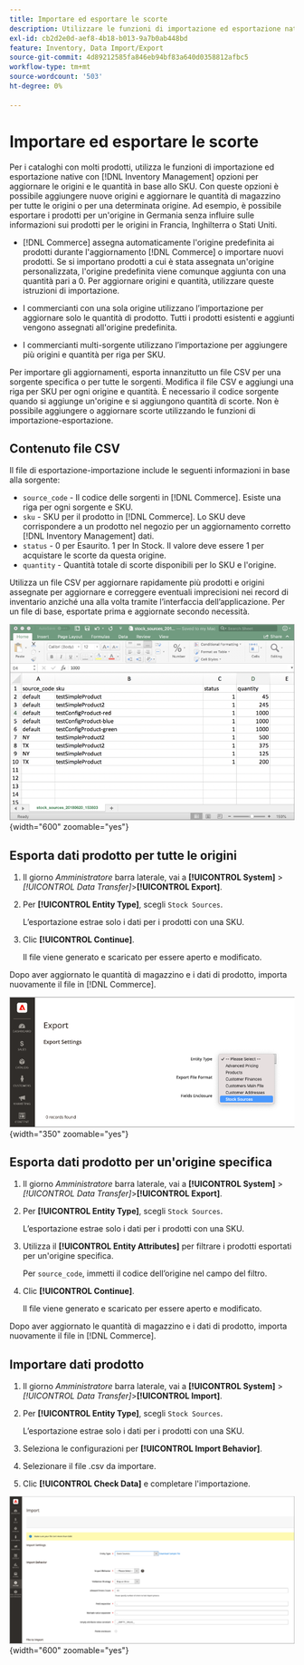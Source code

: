 ```yaml
---
title: Importare ed esportare le scorte
description: Utilizzare le funzioni di importazione ed esportazione native con [!DNL Inventory Management] opzioni per aggiornare le origini e le quantità in base allo SKU.
exl-id: cb2d2e0d-aef8-4b18-b013-9a7b0ab448bd
feature: Inventory, Data Import/Export
source-git-commit: 4d89212585fa846eb94bf83a640d0358812afbc5
workflow-type: tm+mt
source-wordcount: '503'
ht-degree: 0%

---
```


# Importare ed esportare le scorte

Per i cataloghi con molti prodotti, utilizza le funzioni di importazione ed esportazione native con [!DNL Inventory Management] opzioni per aggiornare le origini e le quantità in base allo SKU. Con queste opzioni è possibile aggiungere nuove origini e aggiornare le quantità di magazzino per tutte le origini o per una determinata origine. Ad esempio, è possibile esportare i prodotti per un&#39;origine in Germania senza influire sulle informazioni sui prodotti per le origini in Francia, Inghilterra o Stati Uniti.

- [!DNL Commerce] assegna automaticamente l&#39;origine predefinita ai prodotti durante l&#39;aggiornamento [!DNL Commerce] o importare nuovi prodotti. Se si importano prodotti a cui è stata assegnata un&#39;origine personalizzata, l&#39;origine predefinita viene comunque aggiunta con una quantità pari a 0. Per aggiornare origini e quantità, utilizzare queste istruzioni di importazione.

- I commercianti con una sola origine utilizzano l’importazione per aggiornare solo le quantità di prodotto. Tutti i prodotti esistenti e aggiunti vengono assegnati all&#39;origine predefinita.

- I commercianti multi-sorgente utilizzano l’importazione per aggiungere più origini e quantità per riga per SKU.

Per importare gli aggiornamenti, esporta innanzitutto un file CSV per una sorgente specifica o per tutte le sorgenti. Modifica il file CSV e aggiungi una riga per SKU per ogni origine e quantità. È necessario il codice sorgente quando si aggiunge un&#39;origine e si aggiungono quantità di scorte. Non è possibile aggiungere o aggiornare scorte utilizzando le funzioni di importazione-esportazione.

## Contenuto file CSV

Il file di esportazione-importazione include le seguenti informazioni in base alla sorgente:

- `source_code` - Il codice delle sorgenti in [!DNL Commerce]. Esiste una riga per ogni sorgente e SKU.
- `sku` - SKU per il prodotto in [!DNL Commerce]. Lo SKU deve corrispondere a un prodotto nel negozio per un aggiornamento corretto [!DNL Inventory Management] dati.
- `status` - 0 per Esaurito. 1 per In Stock. Il valore deve essere 1 per acquistare le scorte da questa origine.
- `quantity` - Quantità totale di scorte disponibili per lo SKU e l&#39;origine.

Utilizza un file CSV per aggiornare rapidamente più prodotti e origini assegnate per aggiornare e correggere eventuali imprecisioni nei record di inventario anziché una alla volta tramite l’interfaccia dell’applicazione. Per un file di base, esportate prima e aggiornate secondo necessità.

![Esempio di file CSV per l’importazione - esportazione di dati di inventario](assets/inventory-import-export-data.png){width="600" zoomable="yes"}

## Esporta dati prodotto per tutte le origini

1. Il giorno _Amministratore_ barra laterale, vai a **[!UICONTROL System]** > _[!UICONTROL Data Transfer]_>**[!UICONTROL Export]**.

1. Per **[!UICONTROL Entity Type]**, scegli `Stock Sources`.

   L’esportazione estrae solo i dati per i prodotti con una SKU.

1. Clic **[!UICONTROL Continue]**.

   Il file viene generato e scaricato per essere aperto e modificato.

Dopo aver aggiornato le quantità di magazzino e i dati di prodotto, importa nuovamente il file in [!DNL Commerce].

![Esporta origini scorte per dati e origini prodotto](assets/inventory-export-stock-sources.png){width="350" zoomable="yes"}

## Esporta dati prodotto per un&#39;origine specifica

1. Il giorno _Amministratore_ barra laterale, vai a **[!UICONTROL System]** > _[!UICONTROL Data Transfer]_>**[!UICONTROL Export]**.

1. Per **[!UICONTROL Entity Type]**, scegli `Stock Sources`.

   L’esportazione estrae solo i dati per i prodotti con una SKU.

1. Utilizza il **[!UICONTROL Entity Attributes]** per filtrare i prodotti esportati per un&#39;origine specifica.

   Per `source_code`, immetti il codice dell’origine nel campo del filtro.

1. Clic **[!UICONTROL Continue]**.

   Il file viene generato e scaricato per essere aperto e modificato.

Dopo aver aggiornato le quantità di magazzino e i dati di prodotto, importa nuovamente il file in [!DNL Commerce].

## Importare dati prodotto

1. Il giorno _Amministratore_ barra laterale, vai a **[!UICONTROL System]** > _[!UICONTROL Data Transfer]_>**[!UICONTROL Import]**.

1. Per **[!UICONTROL Entity Type]**, scegli `Stock Sources`.

   L’esportazione estrae solo i dati per i prodotti con una SKU.

1. Seleziona le configurazioni per **[!UICONTROL Import Behavior]**.

1. Selezionare il file .csv da importare.

1. Clic **[!UICONTROL Check Data]** e completare l&#39;importazione.

![Importare dati e origini prodotto](assets/inventory-import-sources.png){width="600" zoomable="yes"}
